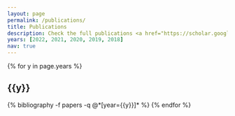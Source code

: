 ```yaml
---
layout: page
permalink: /publications/
title: Publications
description: Check the full publications <a href="https://scholar.google.com.hk/citations?user=HN6Y7z0AAAAJ&hl=en" target="_blank"><b>here</b></a>.
years: [2022, 2021, 2020, 2019, 2018]
nav: true
---
```


<div class="publications">

{% for y in page.years %}
  <h2 class="year">{{y}}</h2>
  {% bibliography -f papers -q @*[year={{y}}]* %}
{% endfor %}

</div>

